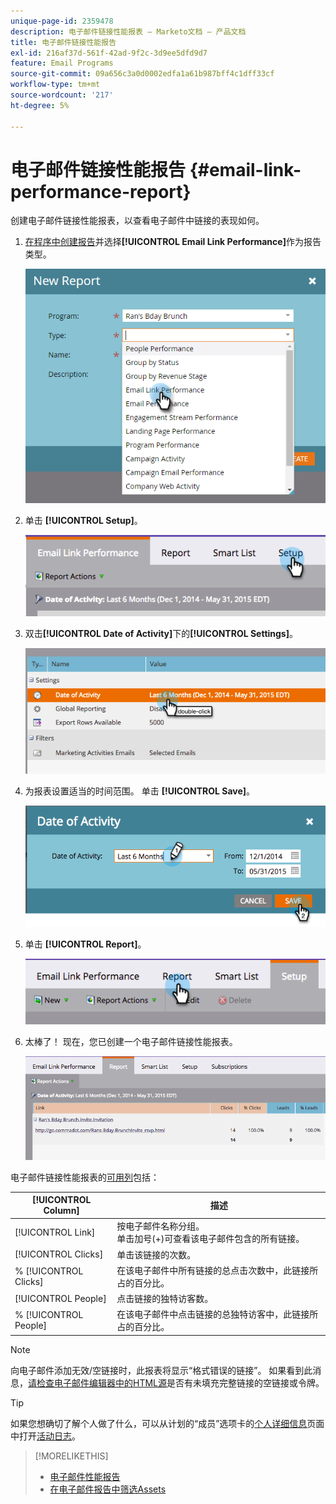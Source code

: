 ```yaml
---
unique-page-id: 2359478
description: 电子邮件链接性能报表 — Marketo文档 — 产品文档
title: 电子邮件链接性能报告
exl-id: 216af37d-561f-42ad-9f2c-3d9ee5dfd9d7
feature: Email Programs
source-git-commit: 09a656c3a0d0002edfa1a61b987bff4c1dff33cf
workflow-type: tm+mt
source-wordcount: '217'
ht-degree: 5%

---
```


# 电子邮件链接性能报告 {#email-link-performance-report}

创建电子邮件链接性能报表，以查看电子邮件中链接的表现如何。

1. [在程序中创建报告](/help/marketo/product-docs/reporting/basic-reporting/creating-reports/create-a-report-in-a-program.md)并选择&#x200B;**[!UICONTROL Email Link Performance]**&#x200B;作为报告类型。

   ![](assets/image2017-3-29-9-3a10-3a41.png)

1. 单击 **[!UICONTROL Setup]**。

   ![](assets/image2015-5-20-11-3a18-3a0.png)

1. 双击&#x200B;**[!UICONTROL Date of Activity]**&#x200B;下的&#x200B;**[!UICONTROL Settings]**。

   ![](assets/image2015-5-20-11-3a18-3a59.png)

1. 为报表设置适当的时间范围。 单击 **[!UICONTROL Save]**。

   ![](assets/image2015-5-20-11-3a20-3a52.png)

1. 单击 **[!UICONTROL Report]**。

   ![](assets/image2015-5-20-11-3a22-3a24.png)

1. 太棒了！ 现在，您已创建一个电子邮件链接性能报表。

   ![](assets/image2015-5-20-11-3a23-3a33.png)

电子邮件链接性能报表的[可用列](/help/marketo/product-docs/reporting/basic-reporting/editing-reports/select-report-columns.md)包括：

<table>
 <thead>
  <tr>
   <th colspan="1" rowspan="1">[!UICONTROL Column]</th>
   <th colspan="1" rowspan="1">描述</th>
  </tr>
 </thead>
 <tbody>
  <tr>
   <td colspan="1" rowspan="1">[!UICONTROL Link]</td>
   <td colspan="1" rowspan="1">按电子邮件名称分组。<br>单击加号(+)可查看该电子邮件包含的所有链接。</td>
  </tr>
  <tr>
   <td colspan="1" rowspan="1">[!UICONTROL Clicks]</td>
   <td colspan="1" rowspan="1">单击该链接的次数。</td>
  </tr>
  <tr>
   <td colspan="1" rowspan="1">% [!UICONTROL Clicks]</td>
   <td colspan="1" rowspan="1">在该电子邮件中所有链接的总点击次数中，此链接所占的百分比。</td>
  </tr>
  <tr>
   <td colspan="1" rowspan="1">[!UICONTROL People]</td>
   <td colspan="1" rowspan="1">点击链接的独特访客数。</td>
  </tr>
  <tr>
   <td colspan="1" rowspan="1">% [!UICONTROL People]</td>
   <td colspan="1" rowspan="1">在该电子邮件中点击链接的总独特访客中，此链接所占的百分比。</td>
  </tr>
 </tbody>
</table>

>[!NOTE]
>
>向电子邮件添加无效/空链接时，此报表将显示“格式错误的链接”。 如果看到此消息，[请检查电子邮件编辑器中的HTML源](/help/marketo/product-docs/email-marketing/general/functions-in-the-editor/edit-an-emails-html.md)是否有未填充完整链接的空链接或令牌。

>[!TIP]
>
>如果您想确切了解个人做了什么，可以从计划的“成员”选项卡的[个人详细信息](/help/marketo/product-docs/core-marketo-concepts/smart-lists-and-static-lists/managing-people-in-smart-lists/filter-activity-types-in-the-activity-log-of-a-person.md)页面中打开[活动日志](/help/marketo/product-docs/core-marketo-concepts/smart-lists-and-static-lists/managing-people-in-smart-lists/using-the-person-detail-page.md)。

>[!MORELIKETHIS]
>
>* [电子邮件性能报告](/help/marketo/product-docs/email-marketing/email-programs/email-program-data/email-performance-report.md)
>* [在电子邮件报告中筛选Assets](/help/marketo/product-docs/reporting/basic-reporting/report-activity/filter-assets-in-an-email-report.md)
